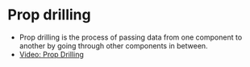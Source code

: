 # Prop drilling
- Prop drilling is the process of passing data from one component to another by going through other components in between.
- [Video: Prop Drilling](https://somup.com/cTni6PKazM)